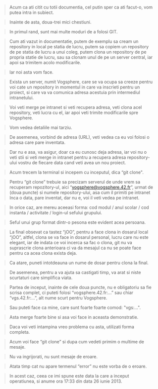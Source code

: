 > Acum ca ati citit cu totii documentia, cel putin sper ca ati facut-o, vom putea intra in subiect.

> Inainte de asta, doua-trei mici chestiuni.

> In primul rand, sunt mai multe moduri de a folosi GIT.

> Cum ati vazut in documentatie, putem de exemplu sa cream un repository in local pe statia de lucru, putem sa copiem un repository de pe statia de lucru a unui coleg, putem clona un repository de pe propria statie de lucru, sau sa clonam unul de pe un server central, iar apoi sa trimitem acolo modificarile.

> lar noi asta vom face.

> Exista un server, numit Vogsphere, care se va ocupa sa creeze pentru voi cate un repository in momentul in care va inscrieti pentru un proiect, si care va va comunica adresa acestuia prin intermediul intranetului.

> Voi veti merge pe intranet si veti recupera adresa, veti clona acel repository, veti lucra cu el, iar apoi veti trimite modificarile spre Vogsphere.

> Vom vedea detaliile mai tarziu.

> De asemenea, vorbind de adresa (URL), veti vedea ca eu voi folosi o adresa care pare inventata.

> Dar nu e asa, va asigur, doar ca eu cunosc deja adresa, iar voi nu o veti stii si veti merge in intranet pentru a recupera adresa repository-ului vostru de fiecare data cand veti avea un nou proiect.

> Acum trecem la terminal si incepem cu inceputul, dica “git clone".

> Pentru “git clone” trebuie sa precizam serverul de unde vrem sa recuperam repozitory-ul, aici “vogsphere@vogsphere.42.fr”, urmat de (doua puncte) si numele repository-ului, asa cum il primiti pe intranet Inca o data, pare inventat, dar nu e, voi il veti vedea pe intranet.

> In orice caz, are mereu aceeasi forma: cod modul / anul scolar / cod instanta / activitate / login-ul sefului grupului.

> Seful unui grup format dintr-o pesona este evident acea persoana.

> La final obsevat ca tastez “jOO”, pentru a face clona in dosarul local “jOO”, altfel, clona se va face in dosarul personal, lucru care nu este elegant, iar de indata ce voi incerca sa fac o clona, git nu va suprascrie clona anterioara ci va da mesajul ca nu se poate face pentru ca acea clona exista deja.

> Ca atare, puneti intotdeauna un nume de dosar pentru clona la final.

> De asemenea, pentru a va ajuta sa castigati timp, va arat si niste scurtaturi care simplifica viata.

> Partea de inceput, inainte de cele doua puncte, nu e obligatoriu sa fie scrisa complet, ci puteti folosi “vogsphere.42.fr:...” sau chiar “vgs.42.fr:...”, alt nume scurt pentru Vogsphere.

> Sau puteti face ca mine, care sunt foarte foarte comod: "vgs:...".

> Asta merge foarte bine si asa voi face in aceasta demonstratie.

> Daca voi veti intampina vreo problema cu asta, utilizati forma completa.

> Acum voi face “git clone” si dupa cum vedeti primim o multime de mesaje.

> Nu va ingrijorati, nu sunt mesaje de eroare.

> Atata timp cat nu apare termenul “error” nu este vorba de o eroare.

> In acest caz, ceea ce imi spune este data la care a inceput operatiunea, si anume ora 17:33 din data 26 iunie 2013.